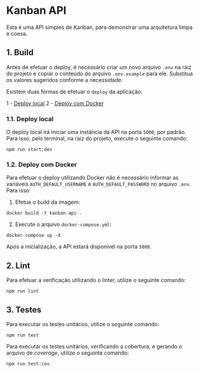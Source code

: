 # Kanban API

Esta é uma API simples de Kanban, para demonstrar uma arquitetura limpa e coesa.

## 1. Build

Antes de efetuar o deploy, é necessário criar um novo arquivo `.env` na raiz do projeto e copiar o conteúdo do arquivo `.env.example` para ele. Substitua os valores sugeridos conforme a necessidade.

Existem duas formas de efetuar o `deploy` da aplicação:

1 - [Deploy local](#1.1.-deploy-local)
2 - [Deploy com Docker](#1.2.-deploy-com-docker)

### 1.1. Deploy local

O deploy local irá iniciar uma instância da API na porta `5000`, por padrão. Para isso, pelo terminal, na raiz do projeto, execute o seguinte comando:

```shell
npm run start:dev
```

### 1.2. Deploy com Docker

Para efetuar o deploy utilizando Docker não é necessário informar as variáveis `AUTH_DEFAULT_USERNAME` e
`AUTH_DEFAULT_PASSWORD` no arquivo `.env`. Para isso:

1. Efetue o build da imagem:

```shell
docker build -t kanban-api .
```

2. Execute o arquivo `docker-compose.yml`:

```shell
docker-compose up -d
```

Após a inicialização, a API estará disponível na porta `5000`.

## 2. Lint

Para efetuar a verificação utilizando o linter, utilize o seguinte comando:

```shell
npm run lint
```

## 3. Testes

Para executar os testes unitários, utilize o seguinte comando:

```shell
npm run test
```

Para executar os testes unitários, verificando a cobertura, e gerando o arquivo de _coverage_, utilize o seguinte comando:

```shell
npm run test:cov
```
